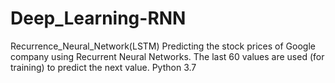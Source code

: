 # Deep_Learning-RNN
Recurrence_Neural_Network(LSTM)
Predicting the stock prices of Google company using Recurrent Neural Networks. The last 60 values are used (for training) to predict the next value.
Python 3.7
